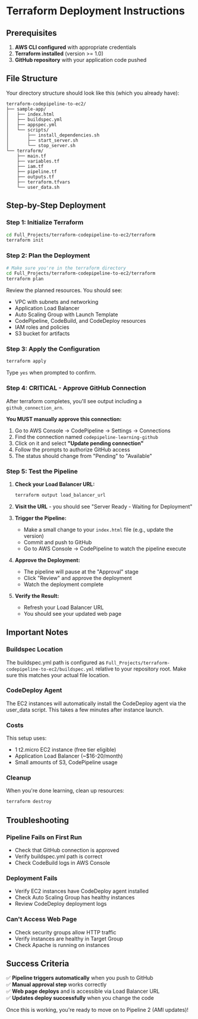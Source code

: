 # Terraform Deployment Instructions

## Prerequisites

1. **AWS CLI configured** with appropriate credentials
2. **Terraform installed** (version >= 1.0)
3. **GitHub repository** with your application code pushed

## File Structure

Your directory structure should look like this (which you already have):

```
terraform-codepipeline-to-ec2/
├── sample-app/
│   ├── index.html
│   ├── buildspec.yml
│   ├── appspec.yml
│   └── scripts/
│       ├── install_dependencies.sh
│       ├── start_server.sh
│       └── stop_server.sh
└── terraform/
    ├── main.tf
    ├── variables.tf  
    ├── iam.tf
    ├── pipeline.tf
    ├── outputs.tf
    ├── terraform.tfvars
    └── user_data.sh
```

## Step-by-Step Deployment

### Step 1: Initialize Terraform

```bash
cd Full_Projects/terraform-codepipeline-to-ec2/terraform
terraform init
```

### Step 2: Plan the Deployment

```bash
# Make sure you're in the terraform directory
cd Full_Projects/terraform-codepipeline-to-ec2/terraform
terraform plan
```

Review the planned resources. You should see:
- VPC with subnets and networking
- Application Load Balancer
- Auto Scaling Group with Launch Template  
- CodePipeline, CodeBuild, and CodeDeploy resources
- IAM roles and policies
- S3 bucket for artifacts

### Step 3: Apply the Configuration

```bash
terraform apply
```

Type `yes` when prompted to confirm.

### Step 4: **CRITICAL** - Approve GitHub Connection

After terraform completes, you'll see output including a `github_connection_arn`. 

**You MUST manually approve this connection:**

1. Go to AWS Console → CodePipeline → Settings → Connections
2. Find the connection named `codepipeline-learning-github`
3. Click on it and select **"Update pending connection"**
4. Follow the prompts to authorize GitHub access
5. The status should change from "Pending" to "Available"

### Step 5: Test the Pipeline

1. **Check your Load Balancer URL:**
   ```bash
   terraform output load_balancer_url
   ```
   
2. **Visit the URL** - you should see "Server Ready - Waiting for Deployment"

3. **Trigger the Pipeline:**
   - Make a small change to your `index.html` file (e.g., update the version)
   - Commit and push to GitHub
   - Go to AWS Console → CodePipeline to watch the pipeline execute

4. **Approve the Deployment:**
   - The pipeline will pause at the "Approval" stage
   - Click "Review" and approve the deployment
   - Watch the deployment complete

5. **Verify the Result:**
   - Refresh your Load Balancer URL
   - You should see your updated web page

## Important Notes

### Buildspec Location
The buildspec.yml path is configured as `Full_Projects/terraform-codepipeline-to-ec2/buildspec.yml` relative to your repository root. Make sure this matches your actual file location.

### CodeDeploy Agent
The EC2 instances will automatically install the CodeDeploy agent via the user_data script. This takes a few minutes after instance launch.

### Costs
This setup uses:
- 1 t2.micro EC2 instance (free tier eligible)
- Application Load Balancer (~$16-20/month)
- Small amounts of S3, CodePipeline usage

### Cleanup
When you're done learning, clean up resources:
```bash
terraform destroy
```

## Troubleshooting

### Pipeline Fails on First Run
- Check that GitHub connection is approved
- Verify buildspec.yml path is correct
- Check CodeBuild logs in AWS Console

### Deployment Fails  
- Verify EC2 instances have CodeDeploy agent installed
- Check Auto Scaling Group has healthy instances
- Review CodeDeploy deployment logs

### Can't Access Web Page
- Check security groups allow HTTP traffic
- Verify instances are healthy in Target Group
- Check Apache is running on instances

## Success Criteria

✅ **Pipeline triggers automatically** when you push to GitHub  
✅ **Manual approval step** works correctly  
✅ **Web page deploys** and is accessible via Load Balancer URL  
✅ **Updates deploy successfully** when you change the code  

Once this is working, you're ready to move on to Pipeline 2 (AMI updates)!